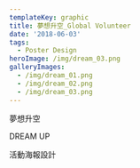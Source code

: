 ```yaml
---
templateKey: graphic
title: 夢想升空_Global Volunteer
date: '2018-06-03'
tags:
  - Poster Design
heroImage: /img/dream_03.png
galleryImages:
  - /img/dream_01.png
  - /img/dream_02.png
  - /img/dream_03.png
---
```

夢想升空

DREAM UP

活動海報設計
